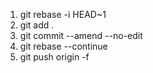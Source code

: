 1. git rebase -i HEAD~1
2. git add .
3. git commit --amend --no-edit
4. git rebase --continue
5. git push origin <branch> -f

